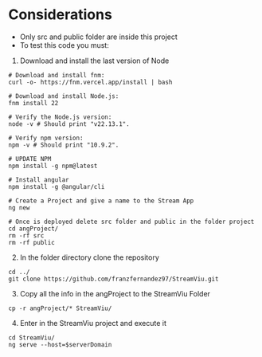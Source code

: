 # Considerations
- Only src and public folder are inside this project
- To test this code you must:
1) Download and install the last version of Node

```
# Download and install fnm:
curl -o- https://fnm.vercel.app/install | bash

# Download and install Node.js:
fnm install 22

# Verify the Node.js version:
node -v # Should print "v22.13.1".

# Verify npm version:
npm -v # Should print "10.9.2".

# UPDATE NPM
npm install -g npm@latest

# Install angular
npm install -g @angular/cli

# Create a Project and give a name to the Stream App
ng new

# Once is deployed delete src folder and public in the folder project
cd angProject/
rm -rf src
rm -rf public
```

2) In the folder directory clone the repository

```
cd ../
git clone https://github.com/franzfernandez97/StreamViu.git
```

3) Copy all the info in the angProject to the StreamViu Folder

```
cp -r angProject/* StreamViu/
```

4) Enter in the StreamViu project and execute it

```
cd StreamViu/
ng serve --host=$serverDomain
```

